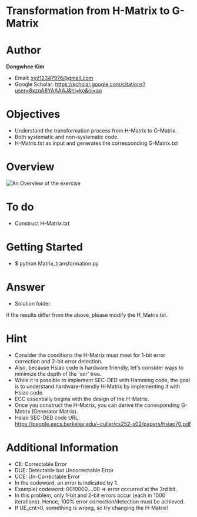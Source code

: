 # Transformation from H-Matrix to G-Matrix

# Author

**Dongwhee Kim** 

- Email: xyz12347976@gmail.com
- Google Scholar: https://scholar.google.com/citations?user=8xzqA8YAAAAJ&hl=ko&oi=ao

# Objectives
- Understand the transformation process from H-Matrix to G-Matrix.
- Both systematic and non-systematic code.
- H-Matrix.txt as input and generates the corresponding G-Matrix.txt


# Overview
![An Overview of the exercise](https://github.com/xyz123479/ECC-exercise/blob/main/01_Basic/02_72_64_Hsiao_code/%5B72%2C%2064%5D%20Hsiao%20code.png)

# To do
- Construct H-Matrix.txt

# Getting Started
- $ python Matrix_transformation.py

# Answer
- Solution folder

If the results differ from the above, please modify the H_Matrix.txt.

# Hint
- Consider the conditions the H-Matrix must meet for 1-bit error correction and 2-bit error detection.
- Also, because Hsiao code is hardware friendly, let's consider ways to minimize the depth of the 'xor' tree.
- While it is possible to implement SEC-DED with Hamming code, the goal is to understand hardware-friendly H-Matrix by implementing it with Hsiao code.
- ECC essentially begins with the design of the H-Matrix.
- Once you construct the H-Matrix, you can derive the corresponding G-Matrix (Generator Matrix).
- Hsiao SEC-DED code URL: https://people.eecs.berkeley.edu/~culler/cs252-s02/papers/hsiao70.pdf

# Additional Information
- CE: Correctable Error
- DUE: Detectable but Uncorrectable Error
- UCE: Un-Correctable Error
- In the codeword, an error is indicated by 1.
- Example) codeword: 0010000....00 => error occurred at the 3rd bit.
- In this problem, only 1-bit and 2-bit errors occur (each in 1000 iterations). Hence, 100% error correction/detection must be achieved.
- If UE_cnt>0, something is wrong, so try changing the H-Matrix!
